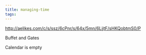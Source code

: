 ```yaml
---
title: managing-time
tags:
---
```


http://aelikes.com/c/s/ssz/6cPnr/s/64x/5mn/6LijtF/sHKQobtmS0/P

Buffet and Gates

Calendar is empty